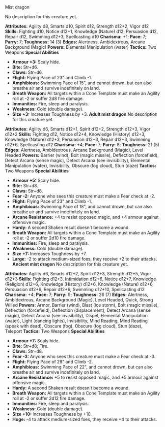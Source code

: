 Mist dragon

No description for this creature yet.

**Attributes:** Agility d8, Smarts d10, Spirit d12, Strength d12+2,
Vigor d12
**Skills:** Fighting d10, Notice d12+1, Knowledge (Nature) d12,
Persuasion d12, Repair d12, Swimming d12+3, Spellcasting d10
**Charisma:** +1; **Pace:** 7; **Parry:** 7; **Toughness:** 14 (3)
**Edges:** Alertness, Ambidextrous, Arcane Background (Magic)
**Powers:** Elemental Manipulation (water)
**Tactics:** Two Weapons
**Special Abilities**
- **Armour +3:** Scaly hide.
- **Bite:** Str+d6.
- **Claws:** Str+d6.
- **Flight:** Flying Pace of 23" and Climb -1.
- **Amphibious:** Swimming Pace of 15", and cannot drown, but can also
breathe air and survive indefinitely on land.
- **Breath Weapon:** All targets within a Cone Template must make an
Agility roll at -2 or suffer 2d8 fire damage.
- **Immunities:** Fire, sleep and paralysis.
- **Weakness:** Cold (double damage).
- **Size +3:** Increases Toughness by +3.
**Adult mist dragon**
No description for this creature yet.

**Attributes:** Agility d6, Smarts d12+1, Spirit d12+2, Strength d12+3,
Vigor d12+2
**Skills:** Fighting d12, Notice d12+4, Knowledge (History) d12+3,
Knowledge (Nature) d12+3, Persuasion d12+3, Repair d12+3, Swimming
d12+6, Spellcasting d12
**Charisma:** +4; **Pace:** 7; **Parry:** 8; **Toughness:** 21 (5)
**Edges:** Alertness, Ambidextrous, Arcane Background (Magic), Level
Headed
**Powers:** Barrier (wind), Bolt (magic missile), Deflection
(forcefield), Detect Arcana (sense magic), Detect Arcana (see
invisibility), Elemental Manipulation (water), Invisibility, Obscure
(fog cloud), Stun (daze)
**Tactics:** Two Weapons
**Special Abilities**
- **Armour +5:** Scaly hide.
- **Bite:** Str+d8.
- **Claws:** Str+d8.
- **Fear -2:** Anyone who sees this creature must make a Fear check at
-2.
- **Flight:** Flying Pace of 23" and Climb -1.
- **Amphibious:** Swimming Pace of 18", and cannot drown, but can also
breathe air and survive indefinitely on land.
- **Arcane Resistance:** +4 to resist opposed magic, and +4 armour
against offensive magic.
- **Hardy:** A second Shaken result doesn't become a wound.
- **Breath Weapon:** All targets within a Cone Template must make an
Agility roll at -2 or suffer 2d10 fire damage.
- **Immunities:** Fire, sleep and paralysis.
- **Weakness:** Cold (double damage).
- **Size +7:** Increases Toughness by +7.
- **Large:** -2 to attack medium-sized foes, they receive +2 to their
attacks.
**Ancient mist dragon**
No description for this creature yet.

**Attributes:** Agility d6, Smarts d12+2, Spirit d12+3, Strength d12+5,
Vigor d12+3
**Skills:** Fighting d12+3, Intimidation d12+6, Notice d12+7, Knowledge
(Religion) d12+6, Knowledge (History) d12+6, Knowledge (Nature) d12+6,
Persuasion d12+6, Repair d12+6, Swimming d12+10, Spellcasting d12
**Charisma:** +4; **Pace:** 7; **Parry:** 9; **Toughness:** 26 (7)
**Edges:** Alertness, Ambidextrous, Arcane Background (Magic), Level
Headed, Quick, Strong Willed
**Powers:** Armor, Barrier (wind), Blast (ice storm), Bolt (magic
missile), Deflection (forcefield), Deflection (displacement), Detect
Arcana (sense magic), Detect Arcana (see invisibility), Dispel,
Elemental Manipulation (water), Light (dancing lights), Invisibility,
Mind Reading, Mind Reading (speak with dead), Obscure (fog), Obscure
(fog cloud), Stun (daze), Teleport
**Tactics:** Two Weapons
**Special Abilities**
- **Armour +7:** Scaly hide.
- **Bite:** Str+d8; Fire.
- **Claws:** Str+d8.
- **Fear -3:** Anyone who sees this creature must make a Fear check at
-3.
- **Flight:** Flying Pace of 28" and Climb -2.
- **Amphibious:** Swimming Pace of 22", and cannot drown, but can also
breathe air and survive indefinitely on land.
- **Arcane Resistance:** +5 to resist opposed magic, and +5 armour
against offensive magic.
- **Hardy:** A second Shaken result doesn't become a wound.
- **Breath Weapon:** All targets within a Cone Template must make an
Agility roll at -2 or suffer 2d12 fire damage.
- **Immunities:** Fire, sleep and paralysis.
- **Weakness:** Cold (double damage).
- **Size +10:** Increases Toughness by +10.
- **Huge:** -4 to attack medium-sized foes, they receive +4 to their
attacks.

